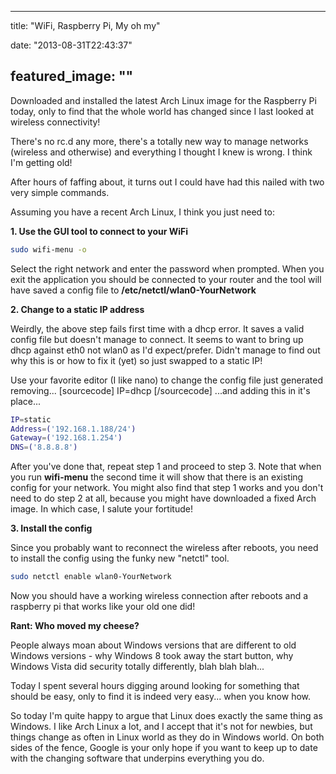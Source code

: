 
---
title: "WiFi, Raspberry Pi, My oh my"

date: "2013-08-31T22:43:37"

featured_image: ""
---


Downloaded and installed the latest Arch Linux image for the Raspberry Pi today, only to find that the whole world has changed since I last looked at wireless connectivity!

There's no rc.d any more, there's a totally new way to manage networks (wireless and otherwise) and everything I thought I knew is wrong.  I think I'm getting old!

After hours of faffing about, it turns out I could have had this nailed with two very simple commands.

Assuming you have a recent Arch Linux, I think you just need to:

**1. Use the GUI tool to connect to your WiFi**
```bash
sudo wifi-menu -o

```
Select the right network and enter the password when prompted.  When you exit the application you should be connected to your router and the tool will have saved a config file to **/etc/netctl/wlan0-YourNetwork**

**2. Change to a static IP address**

Weirdly, the above step fails first time with a dhcp error.  It saves a valid config file but doesn't manage to connect.  It seems to want to bring up dhcp against eth0 not wlan0 as I'd expect/prefer.  Didn't manage to find out why this is or how to fix it (yet) so just swapped to a static IP!

Use your favorite editor (I like nano) to change the config file just generated removing...
[sourcecode]
IP=dhcp
[/sourcecode]
...and adding this in it's place...

```bash
IP=static
Address=('192.168.1.188/24')
Gateway=('192.168.1.254')
DNS=('8.8.8.8')

```
After you've done that, repeat step 1 and proceed to step 3.  Note that when you run **wifi-menu** the second time it will show that there is an existing config for your network.  You might also find that step 1 works and you don't need to do step 2 at all, because you might have downloaded a fixed Arch image.  In which case, I salute your fortitude!

**3. Install the config**

Since you probably want to reconnect the wireless after reboots, you need to install the config using the funky new "netctl" tool.
```bash
sudo netctl enable wlan0-YourNetwork

```
Now you should have a working wireless connection after reboots and a raspberry pi that works like your old one did!

**Rant: Who moved my cheese?**

People always moan about Windows versions that are different to old Windows versions - why Windows 8 took away the start button, why Windows Vista did security totally differently, blah blah blah...

Today I spent several hours digging around looking for something that should be easy, only to find it is indeed very easy... when you know how.

So today I'm quite happy to argue that Linux does exactly the same thing as Windows.  I like Arch Linux a lot, and I accept that it's not for newbies, but things change as often in Linux world as they do in Windows world.  On both sides of the fence, Google is your only hope if you want to keep up to date with the changing software that underpins everything you do.